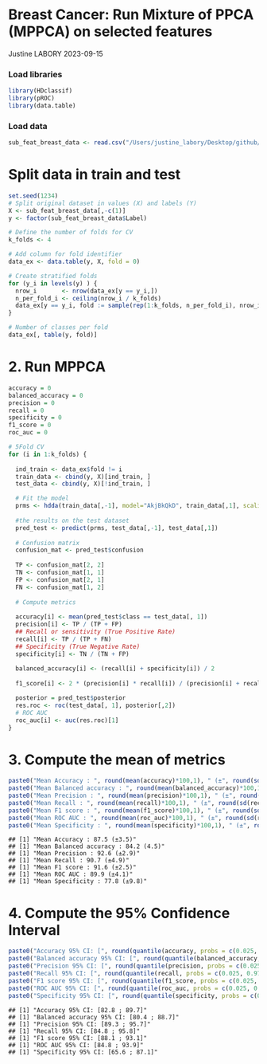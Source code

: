 Breast Cancer: Run Mixture of PPCA (MPPCA) on selected features
================
Justine LABORY
2023-09-15

### Load libraries

``` r
library(HDclassif)
library(pROC)
library(data.table)
```

### Load data

``` r
sub_feat_breast_data <- read.csv("/Users/justine_labory/Desktop/github/plantnet/Metabolomic_project/breast_project/data/BREAST_T.Feat.Select.csv")
```

# Split data in train and test

``` r
set.seed(1234)
# Split original dataset in values (X) and labels (Y)
X <- sub_feat_breast_data[,-c(1)]
y <- factor(sub_feat_breast_data$Label)

# Define the number of folds for CV
k_folds <- 4       

# Add column for fold identifier
data_ex <- data.table(y, X, fold = 0)                              

# Create stratified folds
for (y_i in levels(y) ) {                                          
  nrow_i       <- nrow(data_ex[y == y_i,])
  n_per_fold_i <- ceiling(nrow_i / k_folds)
  data_ex[y == y_i, fold := sample(rep(1:k_folds, n_per_fold_i), nrow_i, replace = FALSE)]
}

# Number of classes per fold
data_ex[, table(y, fold)] 
```

# 2. Run MPPCA

``` r
accuracy = 0
balanced_accuracy = 0
precision = 0
recall = 0
specificity = 0
f1_score = 0
roc_auc = 0

# 5Fold CV
for (i in 1:k_folds) {
  
  ind_train <- data_ex$fold != i
  train_data <- cbind(y, X)[ind_train, ]
  test_data <- cbind(y, X)[!ind_train, ]

  # Fit the model
  prms <- hdda(train_data[,-1], model="AkjBkQkD", train_data[,1], scaling=TRUE)
  
  #the results on the test dataset
  pred_test <- predict(prms, test_data[,-1], test_data[,1])
  
  # Confusion matrix
  confusion_mat <- pred_test$confusion
  
  TP <- confusion_mat[2, 2]
  TN <- confusion_mat[1, 1]
  FP <- confusion_mat[2, 1]
  FN <- confusion_mat[1, 2]
  
  # Compute metrics
  
  accuracy[i] <- mean(pred_test$class == test_data[, 1])
  precision[i] <- TP / (TP + FP)
  ## Recall or sensitivity (True Positive Rate)
  recall[i] <- TP / (TP + FN)
  ## Specificity (True Negative Rate)
  specificity[i] <- TN / (TN + FP)
  
  balanced_accuracy[i] <- (recall[i] + specificity[i]) / 2
  
  f1_score[i] <- 2 * (precision[i] * recall[i]) / (precision[i] + recall[i])

  posterior = pred_test$posterior
  res.roc <- roc(test_data[, 1], posterior[,2])
  # ROC AUC
  roc_auc[i] <- auc(res.roc)[1]
}
```

# 3. Compute the mean of metrics

``` r
paste0("Mean Accuracy : ", round(mean(accuracy)*100,1), " (±", round(sd(accuracy)*100,1),")")
paste0("Mean Balanced accuracy : ", round(mean(balanced_accuracy)*100,1), " (", round(sd(balanced_accuracy)*100,1),")")
paste0("Mean Precision : ", round(mean(precision)*100,1), " (±", round(sd(precision)*100,1),")")
paste0("Mean Recall : ", round(mean(recall)*100,1), " (±", round(sd(recall)*100,1),")")
paste0("Mean F1 score : ", round(mean(f1_score)*100,1), " (±", round(sd(f1_score)*100,1),")")
paste0("Mean ROC AUC : ", round(mean(roc_auc)*100,1), " (±", round(sd(roc_auc)*100,1),")")
paste0("Mean Specificity : ", round(mean(specificity)*100,1), " (±", round(sd(specificity)*100,1),")")
```

    ## [1] "Mean Accuracy : 87.5 (±3.5)"
    ## [1] "Mean Balanced accuracy : 84.2 (4.5)"
    ## [1] "Mean Precision : 92.6 (±2.9)"
    ## [1] "Mean Recall : 90.7 (±4.9)"
    ## [1] "Mean F1 score : 91.6 (±2.5)"
    ## [1] "Mean ROC AUC : 89.9 (±4.1)"
    ## [1] "Mean Specificity : 77.8 (±9.8)"

# 4. Compute the 95% Confidence Interval

``` r
paste0("Accuracy 95% CI: [", round(quantile(accuracy, probs = c(0.025, 0.975))[1]*100, 1), " ; ", round(quantile(accuracy, probs = c(0.025, 0.975))[2]*100, 1),"]")
paste0("Balanced accuracy 95% CI: [", round(quantile(balanced_accuracy, probs = c(0.025, 0.975))[1]*100, 1), " ; ", round(quantile(balanced_accuracy, probs = c(0.025, 0.975))[2]*100, 1),"]")
paste0("Precision 95% CI: [", round(quantile(precision, probs = c(0.025, 0.975))[1]*100, 1), " ; ",round(quantile(precision, probs = c(0.025, 0.975))[2]*100, 1),"]")
paste0("Recall 95% CI: [", round(quantile(recall, probs = c(0.025, 0.975))[1]*100, 1), " ; ", round(quantile(recall, probs = c(0.025, 0.975))[2]*100, 1),"]")
paste0("F1 score 95% CI: [", round(quantile(f1_score, probs = c(0.025, 0.975))[1]*100, 1), " ; ", round(quantile(f1_score, probs = c(0.025, 0.975))[2]*100, 1),"]")
paste0("ROC AUC 95% CI: [", round(quantile(roc_auc, probs = c(0.025, 0.975))[1]*100, 1), " ; ", round(quantile(roc_auc, probs = c(0.025, 0.975))[2]*100, 1),"]")
paste0("Specificity 95% CI: [", round(quantile(specificity, probs = c(0.025, 0.975))[1]*100, 1), " ; ", round(quantile(specificity, probs = c(0.025, 0.975))[2]*100, 1),"]")
```

    ## [1] "Accuracy 95% CI: [82.8 ; 89.7]"
    ## [1] "Balanced accuracy 95% CI: [80.4 ; 88.7]"
    ## [1] "Precision 95% CI: [89.3 ; 95.7]"
    ## [1] "Recall 95% CI: [84.8 ; 95.8]"
    ## [1] "F1 score 95% CI: [88.1 ; 93.1]"
    ## [1] "ROC AUC 95% CI: [84.8 ; 93.9]"
    ## [1] "Specificity 95% CI: [65.6 ; 87.1]"
